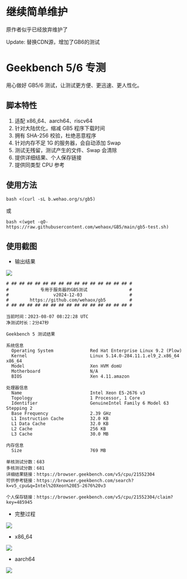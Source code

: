 # 继续简单维护

原作者似乎已经放弃维护了  

Update: 替换CDN源，增加了GB6的测试

# Geekbench 5/6 专测

用心做好 GB5/6 测试，让测试更方便、更迅速、更人性化。

## 脚本特性

1. 适配 x86_64、aarch64、riscv64
2. 针对大陆优化，缩减 GB5 程序下载时间
3. 拥有 SHA-256 校验，杜绝恶意程序
4. 针对内存不足 1G 的服务器，会自动添加 Swap
5. 测试无残留，测试产生的文件、Swap 会清除
6. 提供详细结果、个人保存链接
7. 提供同类型 CPU 参考

## 使用方法

```
bash <(curl -sL b.wehao.org/s/gb5)
```

或

```
bash <(wget -qO- https://raw.githubusercontent.com/wehaox/GB5/main/gb5-test.sh)
```

## 使用截图

- 输出结果

![](https://github.com/wehaox/GB5/raw/main/images/1.png)

```
# ## ## ## ## ## ## ## ## ## ## ## ## ## ## ## #
#            专用于服务器的GB5测试                #
#                 v2024-12-03                  #
#        https://github.com/wehaox/gb5         #
# ## ## ## ## ## ## ## ## ## ## ## ## ## ## ## #

当前时间：2023-08-07 08:22:28 UTC
净测试时长：2分47秒

Geekbench 5 测试结果

系统信息
  Operating System              Red Hat Enterprise Linux 9.2 (Plow)
  Kernel                        Linux 5.14.0-284.11.1.el9_2.x86_64 x86_64
  Model                         Xen HVM domU
  Motherboard                   N/A
  BIOS                          Xen 4.11.amazon

处理器信息
  Name                          Intel Xeon E5-2676 v3
  Topology                      1 Processor, 1 Core
  Identifier                    GenuineIntel Family 6 Model 63 Stepping 2
  Base Frequency                2.39 GHz
  L1 Instruction Cache          32.0 KB
  L1 Data Cache                 32.0 KB
  L2 Cache                      256 KB
  L3 Cache                      30.0 MB

内存信息
  Size                          769 MB

单核测试分数：683
多核测试分数：681
详细结果链接：https://browser.geekbench.com/v5/cpu/21552304
可供参考链接：https://browser.geekbench.com/search?k=v5_cpu&q=Intel%20Xeon%20E5-2676%20v3

个人保存链接：https://browser.geekbench.com/v5/cpu/21552304/claim?key=485945
```

- 完整过程

![](https://github.com/wehaox/GB5/raw/main/images/1.gif)

- x86_64

![](https://github.com/wehaox/GB5/raw/main/images/2.png)

- aarch64

![](https://github.com/wehaox/GB5/raw/main/images/3.png)

